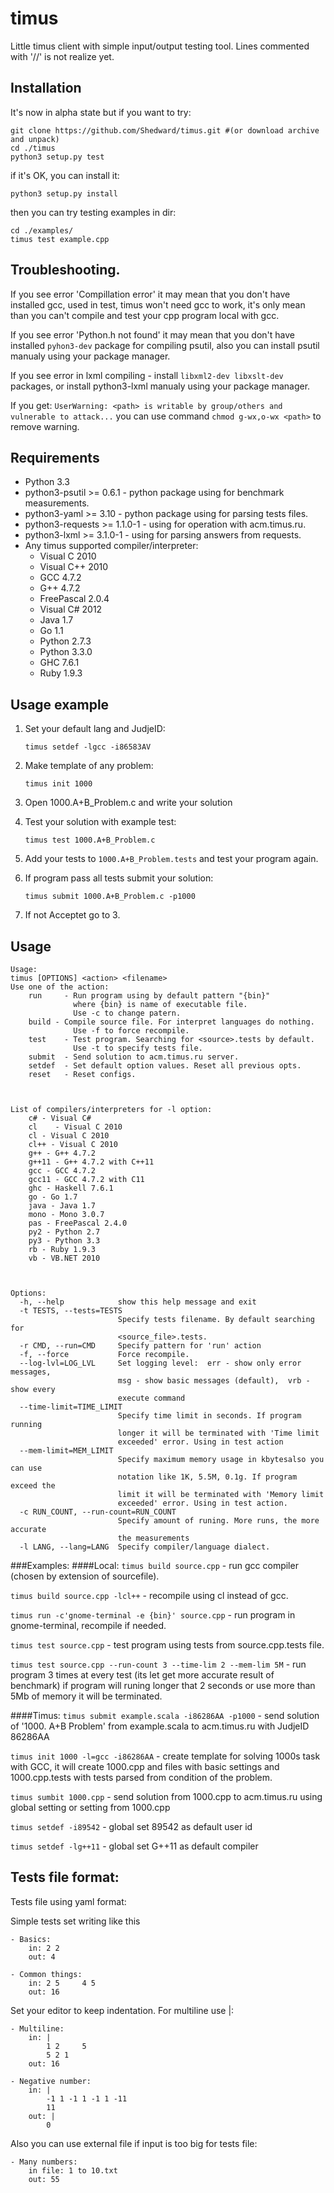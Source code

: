 timus
=====

Little timus client with simple input/output testing tool.
Lines commented with '//' is not realize yet.

Installation
------------
It's now in alpha state but if you want to try:

    git clone https://github.com/Shedward/timus.git #(or download archive and unpack)
    cd ./timus
    python3 setup.py test

if it's OK, you can install it:

    python3 setup.py install

then you can try testing examples in dir:

    cd ./examples/
    timus test example.cpp

Troubleshooting.
----------------
If you see error 'Compillation error' it may mean that you don't have installed gcc, used in test, timus won't need gcc to work, it's only mean than you can't compile and test your cpp program local with gcc.

If you see error 'Python.h not found' it may mean that you don't have installed `pyhon3-dev` package for compiling psutil, also you can install psutil manualy using your package manager.

If you see error in lxml compiling - install `libxml2-dev libxslt-dev` packages, or install python3-lxml manualy using your package manager.

If you get: `UserWarning: <path> is writable by group/others and vulnerable to attack...` you can use command `chmod g-wx,o-wx <path>` to remove warning.


Requirements
------------

- Python 3.3
- python3-psutil >= 0.6.1 - python package using for benchmark measurements.
- python3-yaml >= 3.10 - python package using for parsing tests files.
- python3-requests >= 1.1.0-1 - using for operation with acm.timus.ru.
- python3-lxml >= 3.1.0-1 - using for parsing answers from requests.
- Any timus supported compiler/interpreter:
	- Visual C 2010
	- Visual C++ 2010
	- GCC 4.7.2
	- G++ 4.7.2
	- FreePascal 2.0.4
	- Visual C# 2012
	- Java 1.7
	- Go 1.1
	- Python 2.7.3
	- Python 3.3.0
	- GHC 7.6.1
	- Ruby 1.9.3

Usage example
-----
1. Set your default lang and JudjeID:

    `timus setdef -lgcc -i86583AV`

2. Make template of any problem:

    `timus init 1000`

3. Open 1000.A+B_Problem.c and write your solution
4. Test your solution with example test:

    `timus test 1000.A+B_Problem.c`

5. Add your tests to `1000.A+B_Problem.tests` and test your program again.

6. If program pass all tests submit your solution: 
    
    `timus submit 1000.A+B_Problem.c -p1000`

7. If not Acceptet go to 3.

Usage
-----
    Usage: 
    timus [OPTIONS] <action> <filename>
    Use one of the action:
        run     - Run program using by default pattern "{bin}"
                  where {bin} is name of executable file.
                  Use -c to change patern.
        build - Compile source file. For interpret languages do nothing.
                  Use -f to force recompile.
        test    - Test program. Searching for <source>.tests by default.
                  Use -t to specify tests file.
        submit  - Send solution to acm.timus.ru server.
        setdef  - Set default option values. Reset all previous opts.
        reset   - Reset configs.



    List of compilers/interpreters for -l option:
        c# - Visual C#
        cl    - Visual C 2010
        cl - Visual C 2010
        cl++ - Visual C 2010
        g++ - G++ 4.7.2
        g++11 - G++ 4.7.2 with C++11
        gcc - GCC 4.7.2
        gcc11 - GCC 4.7.2 with C11
        ghc - Haskell 7.6.1
        go - Go 1.7
        java - Java 1.7
        mono - Mono 3.0.7
        pas - FreePascal 2.4.0
        py2 - Python 2.7
        py3 - Python 3.3
        rb - Ruby 1.9.3
        vb - VB.NET 2010



    Options:
      -h, --help            show this help message and exit
      -t TESTS, --tests=TESTS
                            Specify tests filename. By default searching for
                            <source_file>.tests.
      -r CMD, --run=CMD     Specify pattern for 'run' action
      -f, --force           Force recompile.
      --log-lvl=LOG_LVL     Set logging level:  err - show only error messages,
                            msg - show basic messages (default),  vrb - show every
                            execute command
      --time-limit=TIME_LIMIT
                            Specify time limit in seconds. If program running
                            longer it will be terminated with 'Time limit
                            exceeded' error. Using in test action
      --mem-limit=MEM_LIMIT
                            Specify maximum memory usage in kbytesalso you can use
                            notation like 1K, 5.5M, 0.1g. If program exceed the
                            limit it will be terminated with 'Memory limit
                            exceeded' error. Using in test action.
      -c RUN_COUNT, --run-count=RUN_COUNT
                            Specify amount of runing. More runs, the more accurate
                            the measurements
      -l LANG, --lang=LANG  Specify compiler/language dialect.

###Examples:
####Local:
`timus build source.cpp` - run gcc compiler (chosen by extension of sourcefile).

`timus build source.cpp -lcl++` - recompile using cl instead of gcc.

`timus run -c'gnome-terminal -e {bin}' source.cpp` - run program in gnome-terminal, recompile if needed.

`timus test source.cpp` - test program using tests from source.cpp.tests file.

`timus test source.cpp --run-count 3 --time-lim 2 --mem-lim 5M` - run program 3 times at every test (its let get more accurate result of benchmark) if program will runing longer that 2 seconds or use more than 5Mb of memory it will be terminated.

####Timus:
`timus submit example.scala -i86286AA -p1000`  - send solution of '1000. A+B Problem' from example.scala to acm.timus.ru with JudjeID 86286AA

`timus init 1000 -l=gcc -i86286AA` - create template for solving 1000s task with GCC, it will create 1000.cpp and files with basic settings and 1000.cpp.tests with tests parsed from condition of the problem.

`timus sumbit 1000.cpp` - send solution from 1000.cpp to acm.timus.ru using global setting or setting from 1000.cpp

`timus setdef -i89542` - global set 89542 as default user id

`timus setdef -lg++11` - global set G++11 as default compiler

Tests file format:
------------------
Tests file using yaml format:

Simple tests set writing like this

    - Basics:
        in: 2 2
        out: 4

    - Common things:
        in: 2 5     4 5
        out: 16

Set your editor to keep indentation.
For multiline use |:

    - Multiline:
        in: |
            1 2     5
            5 2 1
        out: 16

    - Negative number:
        in: |
            -1 1 -1 1 -1 1 -11 
            11
        out: |
            0

Also you can use external file if input is too big for tests file:

    - Many numbers:
        in file: 1 to 10.txt
        out: 55
